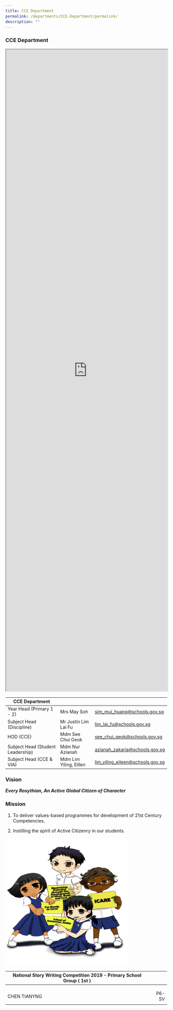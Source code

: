 ```yaml
---
title: CCE Department
permalink: /departments/CCE-Department/permalink/
description: ""
---
```

### CCE Department



<iframe id="iframe" style="width: 100%; height: 2000px;" src="https://form.gov.sg/5d09f4ede6ca2a00111f25ac"></iframe></p>


| CCE Department |  |  |
| -------- | -------- | -------- |
|  Year Head (Primary 1 - 2)    | Mrs May Soh    | sim_mui_huang@schools.gov.sg |
|  Subject Head (Discipline)   | Mr Justin Lim Lai Fu    | lim_lai_fu@schools.gov.sg    |
|  HOD (CCE)  | Mdm See Chui Geok    | see_chui_geok@schools.gov.sg   |
|  Subject Head (Student Leadership)  | Mdm Nur Azianah  |  azianah_zakaria@schools.gov.sg   |
|  Subject Head (CCE & VIA)  |  Mdm Lim Yiling, Eillen    | lim_yiling_eileen@schools.gov.sg    |

### Vision 

***Every Rosythian, An Active Global Citizen of Character***

### Mission 

1) To deliver values-based programmes for development of 21st Century Competencies. 

2) Instilling the spirit of Active Citizenry in our students.

![](/images/CCE1.png)

| National Story Writing Competition 2019 - Primary School Group ( 1st ) |  |
|---|----:|
|<br>CHEN TIANYNG |<br>P6-SV | |
|  |